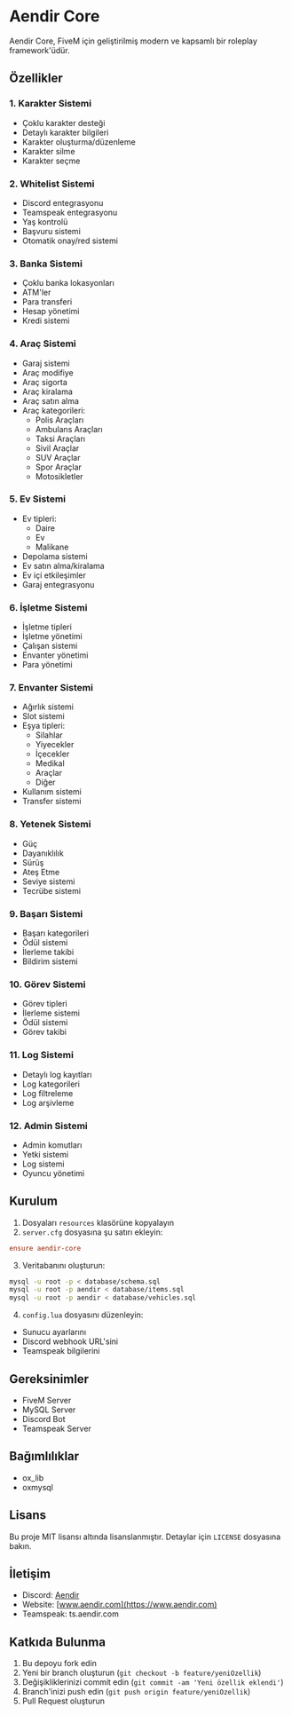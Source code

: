 # Aendir Core

Aendir Core, FiveM için geliştirilmiş modern ve kapsamlı bir roleplay framework'üdür.

## Özellikler

### 1. Karakter Sistemi
- Çoklu karakter desteği
- Detaylı karakter bilgileri
- Karakter oluşturma/düzenleme
- Karakter silme
- Karakter seçme

### 2. Whitelist Sistemi
- Discord entegrasyonu
- Teamspeak entegrasyonu
- Yaş kontrolü
- Başvuru sistemi
- Otomatik onay/red sistemi

### 3. Banka Sistemi
- Çoklu banka lokasyonları
- ATM'ler
- Para transferi
- Hesap yönetimi
- Kredi sistemi

### 4. Araç Sistemi
- Garaj sistemi
- Araç modifiye
- Araç sigorta
- Araç kiralama
- Araç satın alma
- Araç kategorileri:
  - Polis Araçları
  - Ambulans Araçları
  - Taksi Araçları
  - Sivil Araçlar
  - SUV Araçlar
  - Spor Araçlar
  - Motosikletler

### 5. Ev Sistemi
- Ev tipleri:
  - Daire
  - Ev
  - Malikane
- Depolama sistemi
- Ev satın alma/kiralama
- Ev içi etkileşimler
- Garaj entegrasyonu

### 6. İşletme Sistemi
- İşletme tipleri
- İşletme yönetimi
- Çalışan sistemi
- Envanter yönetimi
- Para yönetimi

### 7. Envanter Sistemi
- Ağırlık sistemi
- Slot sistemi
- Eşya tipleri:
  - Silahlar
  - Yiyecekler
  - İçecekler
  - Medikal
  - Araçlar
  - Diğer
- Kullanım sistemi
- Transfer sistemi

### 8. Yetenek Sistemi
- Güç
- Dayanıklılık
- Sürüş
- Ateş Etme
- Seviye sistemi
- Tecrübe sistemi

### 9. Başarı Sistemi
- Başarı kategorileri
- Ödül sistemi
- İlerleme takibi
- Bildirim sistemi

### 10. Görev Sistemi
- Görev tipleri
- İlerleme sistemi
- Ödül sistemi
- Görev takibi

### 11. Log Sistemi
- Detaylı log kayıtları
- Log kategorileri
- Log filtreleme
- Log arşivleme

### 12. Admin Sistemi
- Admin komutları
- Yetki sistemi
- Log sistemi
- Oyuncu yönetimi

## Kurulum

1. Dosyaları `resources` klasörüne kopyalayın
2. `server.cfg` dosyasına şu satırı ekleyin:
```cfg
ensure aendir-core
```

3. Veritabanını oluşturun:
```bash
mysql -u root -p < database/schema.sql
mysql -u root -p aendir < database/items.sql
mysql -u root -p aendir < database/vehicles.sql
```

4. `config.lua` dosyasını düzenleyin:
- Sunucu ayarlarını
- Discord webhook URL'sini
- Teamspeak bilgilerini

## Gereksinimler

- FiveM Server
- MySQL Server
- Discord Bot
- Teamspeak Server

## Bağımlılıklar

- ox_lib
- oxmysql

## Lisans

Bu proje MIT lisansı altında lisanslanmıştır. Detaylar için `LICENSE` dosyasına bakın.

## İletişim

- Discord: [Aendir](https://discord.gg/aendir)
- Website: [www.aendir.com](https://www.aendir.com)
- Teamspeak: ts.aendir.com

## Katkıda Bulunma

1. Bu depoyu fork edin
2. Yeni bir branch oluşturun (`git checkout -b feature/yeniOzellik`)
3. Değişikliklerinizi commit edin (`git commit -am 'Yeni özellik eklendi'`)
4. Branch'inizi push edin (`git push origin feature/yeniOzellik`)
5. Pull Request oluşturun 